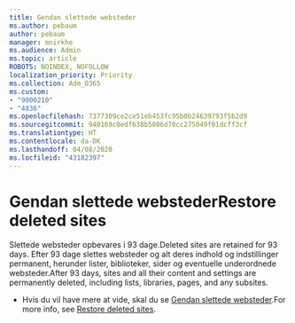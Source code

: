 ```yaml
---
title: Gendan slettede websteder
ms.author: pebaum
author: pebaum
manager: mnirkhe
ms.audience: Admin
ms.topic: article
ROBOTS: NOINDEX, NOFOLLOW
localization_priority: Priority
ms.collection: Adm_O365
ms.custom:
- "9000210"
- "4836"
ms.openlocfilehash: 7377309ce2ce51eb453fc95b0b24639793f5b2d9
ms.sourcegitcommit: 940169c0edf638b5086d70cc275049f01dcff3cf
ms.translationtype: HT
ms.contentlocale: da-DK
ms.lasthandoff: 04/08/2020
ms.locfileid: "43182397"
---
```

# <a name="restore-deleted-sites"></a><span data-ttu-id="51c7c-102">Gendan slettede websteder</span><span class="sxs-lookup"><span data-stu-id="51c7c-102">Restore deleted sites</span></span>

<span data-ttu-id="51c7c-103">Slettede websteder opbevares i 93 dage.</span><span class="sxs-lookup"><span data-stu-id="51c7c-103">Deleted sites are retained for 93 days.</span></span> <span data-ttu-id="51c7c-104">Efter 93 dage slettes websteder og alt deres indhold og indstillinger permanent, herunder lister, biblioteker, sider og eventuelle underordnede websteder.</span><span class="sxs-lookup"><span data-stu-id="51c7c-104">After 93 days, sites and all their content and settings are permanently deleted, including lists, libraries, pages, and any subsites.</span></span>

- <span data-ttu-id="51c7c-105">Hvis du vil have mere at vide, skal du se [Gendan slettede websteder](https://docs.microsoft.com/sharepoint/restore-deleted-site-collection).</span><span class="sxs-lookup"><span data-stu-id="51c7c-105">For more info, see [Restore deleted sites](https://docs.microsoft.com/sharepoint/restore-deleted-site-collection).</span></span>

